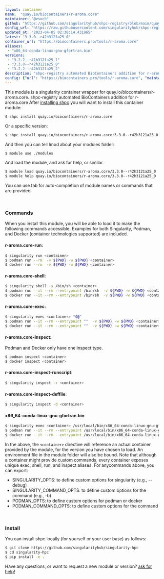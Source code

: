 ```yaml
---
layout: container
name:  "quay.io/biocontainers/r-aroma.core"
maintainer: "@vsoch"
github: "https://github.com/singularityhub/shpc-registry/blob/main/quay.io/biocontainers/r-aroma.core/container.yaml"
config_url: "https://raw.githubusercontent.com/singularityhub/shpc-registry/main/quay.io/biocontainers/r-aroma.core/container.yaml"
updated_at: "2023-04-05 02:38:14.431965"
latest: "3.3.0--r42h3121a25_0"
container_url: "https://biocontainers.pro/tools/r-aroma.core"
aliases:
 - "x86_64-conda-linux-gnu-gfortran.bin"
versions:
 - "3.2.2--r41h3121a25_1"
 - "3.3.0--r42h3121a25_0"
 - "3.2.2--r42h3121a25_2"
description: "shpc-registry automated BioContainers addition for r-aroma.core"
config: {"url": "https://biocontainers.pro/tools/r-aroma.core", "maintainer": "@vsoch", "description": "shpc-registry automated BioContainers addition for r-aroma.core", "latest": {"3.3.0--r42h3121a25_0": "sha256:d44b3cd58199079c5a52d5f9aa3c79136d48406ade66ea8f792f741eee7d03e3"}, "tags": {"3.2.2--r41h3121a25_1": "sha256:99a2048cfa648bf013f4ac1e053d9c0db925aa0445e668fcf0ab45dee5b523b5", "3.3.0--r42h3121a25_0": "sha256:d44b3cd58199079c5a52d5f9aa3c79136d48406ade66ea8f792f741eee7d03e3", "3.2.2--r42h3121a25_2": "sha256:37b53a031ce27380cee6a5acdb1b3fd646f46fbea54ab22381344c9be22f294d"}, "docker": "quay.io/biocontainers/r-aroma.core", "aliases": {"x86_64-conda-linux-gnu-gfortran.bin": "/usr/local/bin/x86_64-conda-linux-gnu-gfortran.bin"}}
---
```


This module is a singularity container wrapper for quay.io/biocontainers/r-aroma.core.
shpc-registry automated BioContainers addition for r-aroma.core
After [installing shpc](#install) you will want to install this container module:


```bash
$ shpc install quay.io/biocontainers/r-aroma.core
```

Or a specific version:

```bash
$ shpc install quay.io/biocontainers/r-aroma.core:3.3.0--r42h3121a25_0
```

And then you can tell lmod about your modules folder:

```bash
$ module use ./modules
```

And load the module, and ask for help, or similar.

```bash
$ module load quay.io/biocontainers/r-aroma.core/3.3.0--r42h3121a25_0
$ module help quay.io/biocontainers/r-aroma.core/3.3.0--r42h3121a25_0
```

You can use tab for auto-completion of module names or commands that are provided.

<br>

### Commands

When you install this module, you will be able to load it to make the following commands accessible.
Examples for both Singularity, Podman, and Docker (container technologies supported) are included.

#### r-aroma.core-run:

```bash
$ singularity run <container>
$ podman run --rm  -v ${PWD} -w ${PWD} <container>
$ docker run --rm  -v ${PWD} -w ${PWD} <container>
```

#### r-aroma.core-shell:

```bash
$ singularity shell -s /bin/sh <container>
$ podman run --it --rm --entrypoint /bin/sh  -v ${PWD} -w ${PWD} <container>
$ docker run --it --rm --entrypoint /bin/sh  -v ${PWD} -w ${PWD} <container>
```

#### r-aroma.core-exec:

```bash
$ singularity exec <container> "$@"
$ podman run --it --rm --entrypoint ""  -v ${PWD} -w ${PWD} <container> "$@"
$ docker run --it --rm --entrypoint ""  -v ${PWD} -w ${PWD} <container> "$@"
```

#### r-aroma.core-inspect:

Podman and Docker only have one inspect type.

```bash
$ podman inspect <container>
$ docker inspect <container>
```

#### r-aroma.core-inspect-runscript:

```bash
$ singularity inspect -r <container>
```

#### r-aroma.core-inspect-deffile:

```bash
$ singularity inspect -d <container>
```


#### x86_64-conda-linux-gnu-gfortran.bin

```bash
$ singularity exec <container> /usr/local/bin/x86_64-conda-linux-gnu-gfortran.bin
$ podman run --it --rm --entrypoint /usr/local/bin/x86_64-conda-linux-gnu-gfortran.bin   -v ${PWD} -w ${PWD} <container> -c " $@"
$ docker run --it --rm --entrypoint /usr/local/bin/x86_64-conda-linux-gnu-gfortran.bin   -v ${PWD} -w ${PWD} <container> -c " $@"
```



In the above, the `<container>` directive will reference an actual container provided
by the module, for the version you have chosen to load. An environment file in the
module folder will also be bound. Note that although a container
might provide custom commands, every container exposes unique exec, shell, run, and
inspect aliases. For anycommands above, you can export:

 - SINGULARITY_OPTS: to define custom options for singularity (e.g., --debug)
 - SINGULARITY_COMMAND_OPTS: to define custom options for the command (e.g., -b)
 - PODMAN_OPTS: to define custom options for podman or docker
 - PODMAN_COMMAND_OPTS: to define custom options for the command

<br>

### Install

You can install shpc locally (for yourself or your user base) as follows:

```bash
$ git clone https://github.com/singularityhub/singularity-hpc
$ cd singularity-hpc
$ pip install -e .
```

Have any questions, or want to request a new module or version? [ask for help!](https://github.com/singularityhub/singularity-hpc/issues)